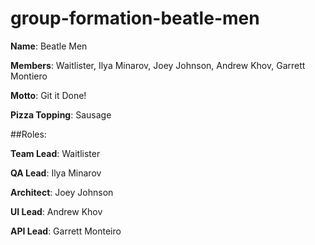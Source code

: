 # group-formation-beatle-men
**Name**: Beatle Men

**Members**: Waitlister, Ilya Minarov, Joey Johnson, Andrew Khov, Garrett Montiero

**Motto**: Git it Done!

**Pizza Topping**: Sausage

##Roles: 

**Team Lead**: Waitlister

**QA Lead**: Ilya Minarov

**Architect**: Joey Johnson

**UI Lead**: Andrew Khov

**API Lead**: Garrett Monteiro
